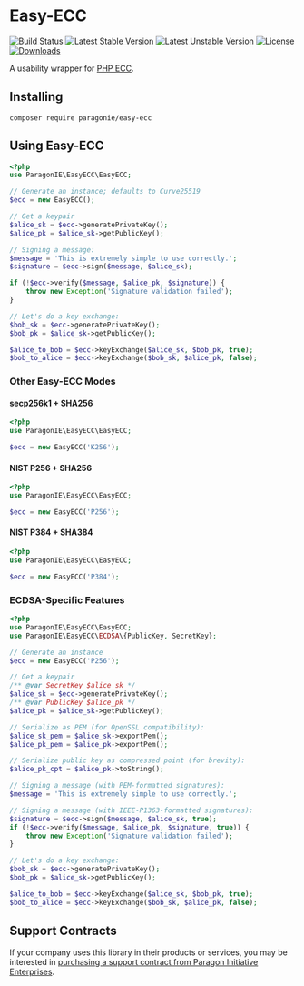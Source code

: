 # Easy-ECC

[![Build Status](https://travis-ci.org/paragonie/easy-ecc.svg?branch=master)](https://travis-ci.org/paragonie/easy-ecc)
[![Latest Stable Version](https://poser.pugx.org/paragonie/easy-ecc/v/stable)](https://packagist.org/packages/paragonie/easy-ecc)
[![Latest Unstable Version](https://poser.pugx.org/paragonie/easy-ecc/v/unstable)](https://packagist.org/packages/paragonie/easy-ecc)
[![License](https://poser.pugx.org/paragonie/easy-ecc/license)](https://packagist.org/packages/paragonie/easy-ecc)
[![Downloads](https://img.shields.io/packagist/dt/paragonie/easy-ecc.svg)](https://packagist.org/packages/paragonie/easy-ecc)

A usability wrapper for [PHP ECC](https://github.com/phpecc/phpecc).

## Installing

```
composer require paragonie/easy-ecc
```

## Using Easy-ECC

```php
<?php
use ParagonIE\EasyECC\EasyECC;

// Generate an instance; defaults to Curve25519
$ecc = new EasyECC();

// Get a keypair
$alice_sk = $ecc->generatePrivateKey();
$alice_pk = $alice_sk->getPublicKey();

// Signing a message:
$message = 'This is extremely simple to use correctly.';
$signature = $ecc->sign($message, $alice_sk);

if (!$ecc->verify($message, $alice_pk, $signature)) {
    throw new Exception('Signature validation failed');
}

// Let's do a key exchange:
$bob_sk = $ecc->generatePrivateKey();
$bob_pk = $alice_sk->getPublicKey();

$alice_to_bob = $ecc->keyExchange($alice_sk, $bob_pk, true);
$bob_to_alice = $ecc->keyExchange($bob_sk, $alice_pk, false);
```

### Other Easy-ECC Modes

#### secp256k1 + SHA256

```php
<?php
use ParagonIE\EasyECC\EasyECC;

$ecc = new EasyECC('K256');
```

#### NIST P256 + SHA256

```php
<?php
use ParagonIE\EasyECC\EasyECC;

$ecc = new EasyECC('P256');
```

#### NIST P384 + SHA384

```php
<?php
use ParagonIE\EasyECC\EasyECC;

$ecc = new EasyECC('P384');
```

### ECDSA-Specific Features

```php
<?php
use ParagonIE\EasyECC\EasyECC;
use ParagonIE\EasyECC\ECDSA\{PublicKey, SecretKey};

// Generate an instance
$ecc = new EasyECC('P256');

// Get a keypair
/** @var SecretKey $alice_sk */
$alice_sk = $ecc->generatePrivateKey();
/** @var PublicKey $alice_pk */
$alice_pk = $alice_sk->getPublicKey();

// Serialize as PEM (for OpenSSL compatibility):
$alice_sk_pem = $alice_sk->exportPem();
$alice_pk_pem = $alice_pk->exportPem();

// Serialize public key as compressed point (for brevity):
$alice_pk_cpt = $alice_pk->toString();

// Signing a message (with PEM-formatted signatures):
$message = 'This is extremely simple to use correctly.';

// Signing a message (with IEEE-P1363-formatted signatures):
$signature = $ecc->sign($message, $alice_sk, true);
if (!$ecc->verify($message, $alice_pk, $signature, true)) {
    throw new Exception('Signature validation failed');
}

// Let's do a key exchange:
$bob_sk = $ecc->generatePrivateKey();
$bob_pk = $alice_sk->getPublicKey();

$alice_to_bob = $ecc->keyExchange($alice_sk, $bob_pk, true);
$bob_to_alice = $ecc->keyExchange($bob_sk, $alice_pk, false);
```

## Support Contracts

If your company uses this library in their products or services, you may be
interested in [purchasing a support contract from Paragon Initiative Enterprises](https://paragonie.com/enterprise).
